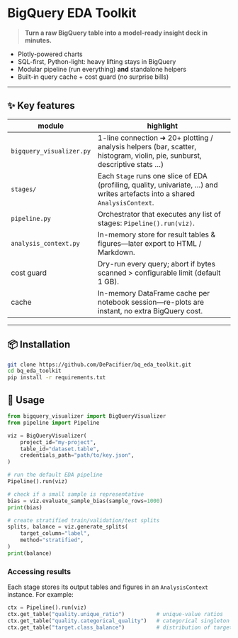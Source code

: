 # BigQuery EDA Toolkit

> **Turn a raw BigQuery table into a model-ready insight deck in minutes.**

* Plotly-powered charts  
* SQL-first, Python-light: heavy lifting stays in BigQuery  
* Modular pipeline (run everything) **and** standalone helpers  
* Built-in query cache + cost guard (no surprise bills)

---

## ✨ Key features

| module | highlight |
|--------|-----------|
| `bigquery_visualizer.py` | 1-line connection ➜ 20+ plotting / analysis helpers (bar, scatter, histogram, violin, pie, sunburst, descriptive stats …) |
| `stages/` | Each `Stage` runs one slice of EDA (profiling, quality, univariate, …) and writes artefacts into a shared `AnalysisContext`. |
| `pipeline.py` | Orchestrator that executes any list of stages: `Pipeline().run(viz)`. |
| `analysis_context.py` | In-memory store for result tables & figures—later export to HTML / Markdown. |
| cost guard | Dry-run every query; abort if bytes scanned > configurable limit (default 1 GB). |
| cache | In-memory DataFrame cache per notebook session—re-plots are instant, no extra BigQuery cost. |

---

## 📦 Installation

```bash
git clone https://github.com/DePacifier/bq_eda_toolkit.git
cd bq_eda_toolkit
pip install -r requirements.txt
```

## 🚀 Usage

```python
from bigquery_visualizer import BigQueryVisualizer
from pipeline import Pipeline

viz = BigQueryVisualizer(
    project_id="my-project",
    table_id="dataset.table",
    credentials_path="path/to/key.json",
)

# run the default EDA pipeline
Pipeline().run(viz)

# check if a small sample is representative
bias = viz.evaluate_sample_bias(sample_rows=1000)
print(bias)

# create stratified train/validation/test splits
splits, balance = viz.generate_splits(
    target_column="label",
    method="stratified",
)
print(balance)
```

### Accessing results

Each stage stores its output tables and figures in an `AnalysisContext` instance.
For example:

```python
ctx = Pipeline().run(viz)
ctx.get_table("quality.unique_ratio")          # unique-value ratios
ctx.get_table("quality.categorical_quality")   # categorical singleton stats
ctx.get_table("target.class_balance")          # distribution of target classes
```
